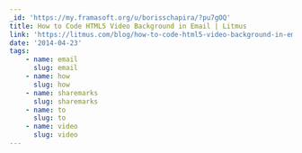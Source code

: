 ```yaml
---
_id: 'https://my.framasoft.org/u/borisschapira/?pu7gOQ'
title: How to Code HTML5 Video Background in Email | Litmus
link: 'https://litmus.com/blog/how-to-code-html5-video-background-in-email'
date: '2014-04-23'
tags:
    - name: email
      slug: email
    - name: how
      slug: how
    - name: sharemarks
      slug: sharemarks
    - name: to
      slug: to
    - name: video
      slug: video
---
```


<div class="markdown"><p></p></div>
